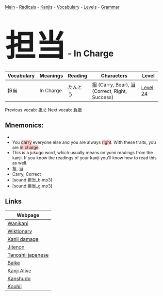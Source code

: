 <style> bigfont {font-size: 100px}</style>
[Main](../README.md) -
[Radicals](../radicals.md) -
[Kanjis](../kanjis.md) -
[Vocabulary](../vocabulary.md) -
[Levels](../levels.md) -
[Grammar](../grammar.md)
# <bigfont> 担当</bigfont> - In Charge 

| Vocabulary | Meanings | Reading | Characters | Level |
| --- | --- | --- | --- | --- |
| 担当 | In Charge | たんとう |  [担](../kanjis/担.md) (Carry, Bear), [当](../kanjis/当.md) (Correct, Right, Success) | [Level 24](../levels/wk_level24.md) |

Previous vocab: [担ぐ](担ぐ.md) Next vocab: [負担](負担.md) 

## Mnemonics:

* 
* You <span style="background-color:#ffcccb"> carry</span> everyone else and you are always <span style="background-color:#ffcccb"> right</span>. With these traits, you are <span style="background-color:#ffcccb"> in charge</span>.
* This is a jukugo word, which usually means on'yomi readings from the kanji. If you know the readings of your kanji you'll know how to read this as well.
* 担, 当
* Carry, Correct
* [sound:担当_b.mp3]
* [sound:担当_g.mp3]


## Links 

| Webpage |
| --- |
| [Wanikani          ](https://www.wanikani.com/kanji/担当) |
| [Wiktionary        ](https://en.wiktionary.org/wiki/担当) |
| [Kanji damage      ](http://www.kanjidamage.com/kanji/search?utf8=✓&q=担当) |
| [Jitenon           ](https://jitenon.com/kanji/担当) |
| [Tanoshii japanese ](https://www.tanoshiijapanese.com/dictionary/kanji.cfm?k=担当) |
| [Baike             ](https://baike.baidu.com/item/担当) |
| [Kanji Alive       ](https://app.kanjialive.com/担当) |
| [Kanshudo          ](https://www.kanshudo.com/searchmn?q=担当) |
| [Koohii            ](https://kanji.koohii.com/study/kanji/担当) |
